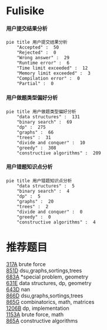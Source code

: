 # Fulisike

<!-- tabs:start -->



#### **用户提交结果分析**

```mermaid
pie title 用户提交结果分析
    "Accepted" :  50
    "Rejected" :  0
    "Wrong answer" :  29
    "Runtime error" :  6
    "Time limit exceeded" :  12
    "Memory limit exceeded" :  3
    "Compilation error" :  0
    "Partial" :  0
```

#### **用户做题类型偏好分析**

```mermaid
pie title 用户做题类型偏好分析
    "data structures" :  131
    "binary search" :  69
    "dp" :  275
    "graphs" :  66
    "trees" :  31
    "divide and conquer" :  10
    "greedy" :  308
    "constructive algorithms" :  209
```
#### **用户错题知识点分析**

```mermaid
pie title 用户错题知识点分析
    "data structures" :  5
    "binary search" :  4
    "dp" :  5
    "graphs" :  20
    "trees" :  2
    "divide and conquer" :  0
    "greedy" :  0
    "constructive algorithms" :  4
```



<!-- tabs:end -->
# 推荐题目
[317A](https://codeforces.com/contest/317/problem/A)		brute force		  
[851D](https://codeforces.com/contest/851/problem/D)		dsu,graphs,sortings,trees		  
[683A](https://codeforces.com/contest/683/problem/A)		*special problem,
                        geometry		  
[631E](https://codeforces.com/contest/631/problem/E)		data structures,
                        dp,
                        geometry		  
[643D](https://codeforces.com/contest/643/problem/D)		nan		  
[866D](https://codeforces.com/contest/866/problem/D)		dsu,graphs,sortings,trees		  
[865G](https://codeforces.com/contest/865/problem/G)		combinatorics,
                        math,
                        matrices		  
[1206B](https://codeforces.com/contest/1206/problem/B)		dp,
                        implementation		  
[1153A](https://codeforces.com/contest/1153/problem/A)		brute force,
                        math		  
[865A](https://codeforces.com/contest/865/problem/A)		constructive algorithms		  
